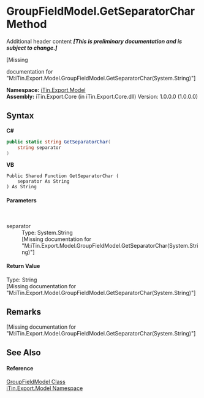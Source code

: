 # GroupFieldModel.GetSeparatorChar Method 
Additional header content _**\[This is preliminary documentation and is subject to change.\]**_

\[Missing <summary> documentation for "M:iTin.Export.Model.GroupFieldModel.GetSeparatorChar(System.String)"\]

**Namespace:**&nbsp;<a href="ef57ffcc-e95e-b212-5a46-9aa6f5a3511f">iTin.Export.Model</a><br />**Assembly:**&nbsp;iTin.Export.Core (in iTin.Export.Core.dll) Version: 1.0.0.0 (1.0.0.0)

## Syntax

**C#**<br />
``` C#
public static string GetSeparatorChar(
	string separator
)
```

**VB**<br />
``` VB
Public Shared Function GetSeparatorChar ( 
	separator As String
) As String
```


#### Parameters
&nbsp;<dl><dt>separator</dt><dd>Type: System.String<br />\[Missing <param name="separator"/> documentation for "M:iTin.Export.Model.GroupFieldModel.GetSeparatorChar(System.String)"\]</dd></dl>

#### Return Value
Type: String<br />\[Missing <returns> documentation for "M:iTin.Export.Model.GroupFieldModel.GetSeparatorChar(System.String)"\]

## Remarks
\[Missing <remarks> documentation for "M:iTin.Export.Model.GroupFieldModel.GetSeparatorChar(System.String)"\]

## See Also


#### Reference
<a href="bf7d307c-bbe8-40e6-ef00-5c459da3e24d">GroupFieldModel Class</a><br /><a href="ef57ffcc-e95e-b212-5a46-9aa6f5a3511f">iTin.Export.Model Namespace</a><br />